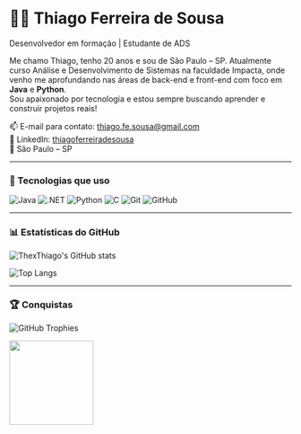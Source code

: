 # 👨‍💻 Thiago Ferreira de Sousa  
Desenvolvedor em formação | Estudante de ADS

Me chamo Thiago, tenho 20 anos e sou de São Paulo – SP.  Atualmente curso Análise e Desenvolvimento de Sistemas na faculdade Impacta, onde venho me aprofundando nas áreas de back-end e front-end com foco em **Java** e **Python**.  
Sou apaixonado por tecnologia e estou sempre buscando aprender e construir projetos reais!

📫 E-mail para contato: thiago.fe.sousa@gmail.com                                                                  
💼 LinkedIn: [thiagoferreiradesousa](https://www.linkedin.com/in/thiagoferreiradesousa)  
📍 São Paulo – SP

---

### 🚀 Tecnologias que uso
                                                      
![Java](https://img.shields.io/badge/-Java-007396?style=flat&logo=java)
![.NET](https://img.shields.io/badge/-.NET-512BD4?style=flat&logo=dotnet&logoColor=fff)
![Python](https://img.shields.io/badge/-Python-3776AB?style=flat&logo=python&logoColor=fff)
![C](https://img.shields.io/badge/-C-A8B9CC?style=flat&logo=c&logoColor=fff)
![Git](https://img.shields.io/badge/-Git-F05032?style=flat&logo=git)
![GitHub](https://img.shields.io/badge/-GitHub-181717?style=flat&logo=github)

---

### 📊 Estatísticas do GitHub

![ThexThiago's GitHub stats](https://github-readme-stats.vercel.app/api?username=ThexThiago&show_icons=true&theme=tokyonight)

![Top Langs](https://github-readme-stats.vercel.app/api/top-langs/?username=ThexThiago&layout=compact&theme=tokyonight)     

---

### 🏆 Conquistas

![GitHub Trophies](https://github-profile-trophy.vercel.app/?username=ThexThiago&theme=tokyonight)

<div align="left">
<img src= https://i.pinimg.com/originals/a3/c7/35/a3c7357e33061a3fc4f43fdd2622cbfb.gif width="150" />
</div>



